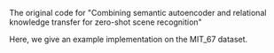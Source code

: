 The original code for "Combining semantic autoencoder and relational knowledge transfer for zero-shot scene recognition"

Here, we give an example implementation on the MIT_67 dataset.
